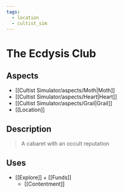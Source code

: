 ```yaml
---
tags:
  - location
  - cultist_sim
---
```


# The Ecdysis Club

## Aspects
- [[Cultist Simulator/aspects/Moth|Moth]]
- [[Cultist Simulator/aspects/Heart|Heart]]
- [[Cultist Simulator/aspects/Grail|Grail]]
- [[Location]]
## Description

> A cabaret with an occult reputation
## Uses
- [[Explore]] + [[Funds]] 
	- [[Contentment]]
